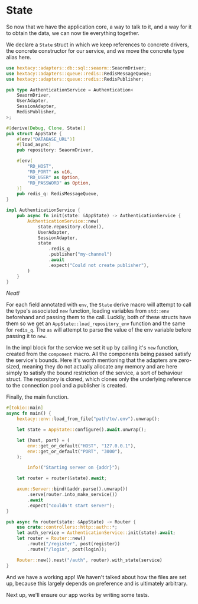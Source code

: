 # State

So now that we have the application core, a way to talk to it, and a way for it to obtain the data, we can now tie everything together.

We declare a `State` struct in which we keep references to concrete drivers, the concrete constructor for our service, and we move the concrete type alias here.

```rust
use hextacy::adapters::db::sql::seaorm::SeaormDriver;
use hextacy::adapters::queue::redis::RedisMessageQueue;
use hextacy::adapters::queue::redis::RedisPublisher;

pub type AuthenticationService = Authentication<
    SeaormDriver,
    UserAdapter,
    SessionAdapter,
    RedisPublisher,
>;

#[derive(Debug, Clone, State)]
pub struct AppState {
    #[env("DATABASE_URL")]
    #[load_async]
    pub repository: SeaormDriver,

    #[env(
        "RD_HOST",
        "RD_PORT" as u16,
        "RD_USER" as Option,
        "RD_PASSWORD" as Option,
    )]
    pub redis_q: RedisMessageQueue,
}

impl AuthenticationService {
    pub async fn init(state: &AppState) -> AuthenticationService {
        AuthenticationService::new(
            state.repository.clone(),
            UserAdapter,
            SessionAdapter,
            state
                .redis_q
                .publisher("my-channel")
                .await
                .expect("Could not create publisher"),
        )
    }
}
```

_Neat!_

For each field annotated with `env`, the `State` derive macro will attempt to call the type's associated `new` function, loading variables from `std::env` beforehand and passing them to the call. Luckily, both of these structs have them so we get an `AppState::load_repository_env` function and the same for `redis_q`. The `as` will attempt to parse the value of the env variable before passing it to `new`.

In the impl block for the service we set it up by calling it's `new` function, created from the `component` macro. All the components being passed satisfy the service's bounds. Here it's worth mentioning that the adapters are zero-sized, meaning they do not actually allocate any memory and are here simply to satisfy the bound restriction of the service, a sort of behaviour struct. The repository is cloned, which clones only the underlying reference to the connection pool and a publisher is created.

Finally, the main function.

```rust
#[tokio::main]
async fn main() {
    hextacy::env::load_from_file("path/to/.env").unwrap();

    let state = AppState::configure().await.unwrap();

    let (host, port) = (
        env::get_or_default("HOST", "127.0.0.1"),
        env::get_or_default("PORT", "3000"),
    );

        info!("Starting server on {addr}");

    let router = router(&state).await;

    axum::Server::bind(&addr.parse().unwrap())
        .serve(router.into_make_service())
        .await
        .expect("couldn't start server");
}

pub async fn router(state: &AppState) -> Router {
    use crate::controllers::http::auth::*;
    let auth_service = AuthenticationService::init(state).await;
    let router = Router::new()
        .route("/register", post(register))
        .route("/login", post(login));

    Router::new().nest("/auth", router).with_state(service)
}
```

And we have a working app! We haven't talked about how the files are set up, because this largely depends on preference and is ultimately arbitrary.

Next up, we'll ensure our app works by writing some tests.
